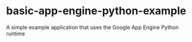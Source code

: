 # basic-app-engine-python-example
A simple example application that uses the Google App Engine Python runtime
